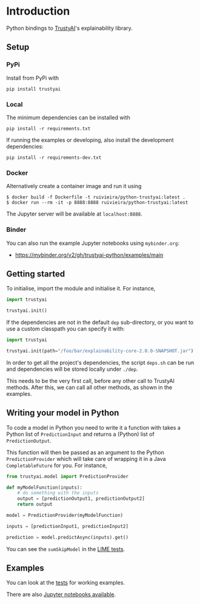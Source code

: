 # Introduction

Python bindings to [TrustyAI](https://kogito.kie.org/trustyai/)'s explainability library.

## Setup

### PyPi

Install from PyPi with

```shell
pip install trustyai
```

### Local

The minimum dependencies can be installed with

```shell
pip install -r requirements.txt
```

If running the examples or developing, also install the development dependencies:

```shell
pip install -r requirements-dev.txt
```

### Docker

Alternatively create a container image and run it using

```shell
$ docker build -f Dockerfile -t ruivieira/python-trustyai:latest .
$ docker run --rm -it -p 8888:8888 ruivieira/python-trustyai:latest
```

The Jupyter server will be available at `localhost:8888`.

### Binder

You can also run the example Jupyter notebooks using `mybinder.org`:

- https://mybinder.org/v2/gh/trustyai-python/examples/main

## Getting started

To initialise, import the module and initialise it.
For instance,

```python
import trustyai

trustyai.init()
```

If the dependencies are not in the default `dep` sub-directory, or
you want to use a custom classpath you can specify it with:
```python
import trustyai

trustyai.init(path="/foo/bar/explainability-core-2.0.0-SNAPSHOT.jar")
```

In order to get all the project's dependencies, the script `deps.sh` can be run and dependencies will
be stored locally under `./dep`.

This needs to be the very first call, before any other call to TrustyAI methods. After this, we can call all other methods, as shown in the examples.

## Writing your model in Python

To code a model in Python you need to write it a function with takes a Python list of `PredictionInput` and
returns a (Python) list of `PredictionOutput`. 

This function will then be passed as an argument to the Python `PredictionProvider`
which will take care of wrapping it in a Java `CompletableFuture` for you.
For instance,

```python
from trustyai.model import PredictionProvider

def myModelFunction(inputs):
    # do something with the inputs
    output = [predictionOutput1, predictionOutput2]
    return output

model = PredictionProvider(myModelFunction)

inputs = [predictionInput1, predictionInput2]

prediction = model.predictAsync(inputs).get()
```

You can see the `sumSkipModel` in the [LIME tests](https://github.com/trustyai-python/module/blob/main/tests/test_limeexplainer.py).

## Examples

You can look at the [tests](https://github.com/trustyai-python/module/tree/main/tests) for working examples.

There are also [Jupyter notebooks available](https://github.com/trustyai-python/examples).
